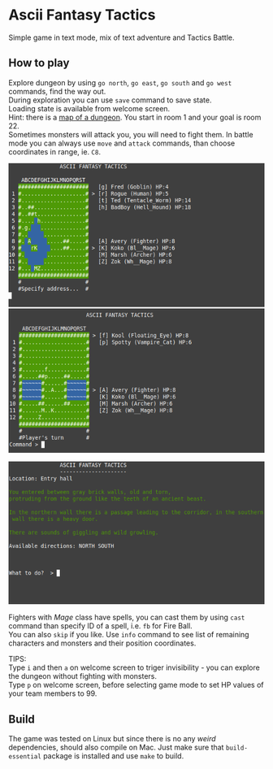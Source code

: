 # Ascii Fantasy Tactics

Simple game in text mode, mix of text adventure and Tactics Battle.  

## How to play

Explore dungeon by using `go north`, `go east`, `go south` and `go west` commands, find the way out.  
During exploration you can use `save` command to save state.  
Loading state is available from welcome screen.  
Hint: there is a [map of a dungeon](https://github.com/przem360/ascii-fantasy-tactics/blob/master/design/map.png). You start in room 1 and your goal is room 22.  
Sometimes monsters will attack you, you will need to fight them. In battle mode you can always use `move` and `attack` commands, than choose coordinates in range, ie. `C8`.   
  
![alt text](screenshots/scr1.png)
![alt text](screenshots/scr2.png)

![alt text](screenshots/scr3.png)

Fighters with *Mage* class have spells, you can cast them by using `cast` command than specify ID of a spell, i.e. `fb` for Fire Ball.  
You can also `skip` if you like. Use `info` command to see list of remaining characters and monsters and their position coordinates.  
  
TIPS:  
Type `i` and then `a` on welcome screen to triger invisibility - you can explore the dungeon without fighting with monsters.  
Type `p` on welcome screen, before selecting game mode to set HP values of your team members to 99.  

## Build

The game was tested on Linux but since there is no any *weird* dependencies, should also compile on Mac. Just make sure that `build-essential` package is installed and use `make` to build. 